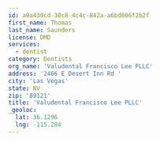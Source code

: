 ```yaml
---
id: a9a430cd-30c8-4c4c-842a-a6bd806f2b2f
first_name: Thomas
last_name: Saunders
license: DMD
services:
  - dentist
category: Dentists
org_name: 'Valudental Francisco Lee PLLC'
address: '2466 E Desert Inn Rd '
city: 'Las Vegas'
state: NV
zip: '89121'
title: 'Valudental Francisco Lee PLLC'
_geoloc:
  lat: 36.1296
  lng: -115.284
---
```

